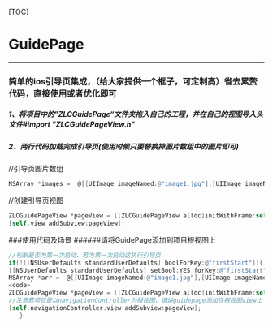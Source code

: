 [TOC]
#      GuidePage       
-----    

###  简单的ios引导页集成，（给大家提供一个框子，可定制高）省去累赘代码，直接使用或者优化即可
 
 
 
 

##### 1、将项目中的”ZLCGuidePage“文件夹拖入自己的工程，并在自己的视图导入头文件#import "ZLCGuidePageView.h"

#####  2、两行代码加载完成引导页(使用时候只要替换掉图片数组中的图片即可)
 <p>
 
 //引导页图片数组 
 
 ``` objectivec
 NSArray *images =  @[[UIImage imageNamed:@"image1.jpg"],[UIImage imageNamed:@"image2.jpg"],[UIImage imageNamed:@"image3.jpg"],[UIImage imageNamed:@"image4.jpg"],[UIImage imageNamed:@"image5.jpg"]];
 ```
 
 //创建引导页视图
 
 ```objectivec
 ZLCGuidePageView *pageView = [[ZLCGuidePageView alloc]initWithFrame:self.view.frame WithImages:images];
 [self.view addSubview:pageView];
 ```
 
 
 
 
 
 ###使用代码及场景
 ######请将GuidePage添加到项目根视图上
 
 
 ```objectivec
 //判断是否为第一次启动，若为第一次启动这执行引导页
 if(![[NSUserDefaults standardUserDefaults] boolForKey:@"firstStart"]){
 [[NSUserDefaults standardUserDefaults] setBool:YES forKey:@"firstStart"];
 NSArray *arr =  @[[UIImage imageNamed:@"image1.jpg"],[UIImage imageNamed:@"image2.jpg"],[UIImage imageNamed:@"image3.jpg"],[UIImage imageNamed:@"image4.jpg"],[UIImage imageNamed:@"image5.jpg"]];
 <code>
 ZLCGuidePageView *pageView = [[ZLCGuidePageView alloc]initWithFrame:self.view.frame WithImages:arr];
 //注意若项目是以navigationController为根视图，请讲guidepage添加在根视图view上
 [self.navigationController.view addSubview:pageView];
	}
 ```
 
 
 
